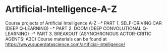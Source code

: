 # Artificial-Intelligence-A-Z
Course projects of Artificial Intelligence A-Z
⋅⋅* PART 1. SELF-DRIVING CAR (DEEP Q-LEARNING)
⋅⋅* PART 2. DOOM (DEEP CONVOLUTIONAL Q-LEARNING)
⋅⋅* PART 3. BREAKOUT (ASYNCHRONOUS ACTOR-CRITIC AGENTS: A3C)
Course materials can be found at https://www.superdatascience.com/artificial-intelligence/

